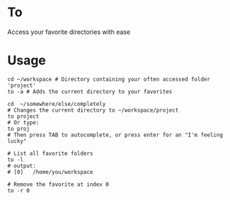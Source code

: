 # To
Access your favorite directories with ease

# Usage
    cd ~/workspace # Directory containing your often accessed folder 'project'
    to -a # Adds the current directory to your favorites
    
    cd  ~/somewhere/else/completely
    # Changes the current directory to ~/workspace/project
    to project
    # Or type:
    to proj
    # Then press TAB to autocomplete, or press enter for an "I'm feeling lucky"
    
    # List all favorite folders
    to -l
    # output:
    # [0]   /home/you/workspace
    
    # Remove the favorite at index 0
    to -r 0